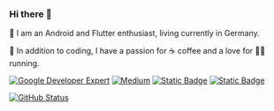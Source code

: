 ### Hi there 👋 
🌱 I am an Android and Flutter enthusiast, living currently in Germany. 

🌱 In addition to coding, I have a passion for ☕ coffee and a love for 🏃‍♀️ running.
<p align="left">
<a href="https://developers.google.com/profile/u/natasamisic"><img alt="Google Developer Expert" src="https://img.shields.io/badge/GoogleDeveloper-Android_Developer"/></a> 
<a href="https://medium.com/@natasa.misic10"><img alt="Medium" src="https://img.shields.io/badge/Medium-natasa_misic?logo=medium&logoColor=black&color=%23f7c5ad"/></a>
  <a href="https://www.linkedin.com/in/natasa-misic"> <img alt="Static Badge" src="https://img.shields.io/badge/LinkedIn-natasa_misic?logo=linkedin&logoColor=white&color=blue"></a>
<a href="https://androiddev.social/@natasam"> <img alt="Static Badge" src="https://img.shields.io/badge/AndroidDev-natasa_misic?logo=mastodon&logoColor=white&color=%238F00FF"></a>

  
<a href="https://github.com/natasam"><img alt="GitHub Status" src="https://github-readme-stats.vercel.app/api?username=natasam&hide=contribs&show_icons=true"/></a>
</p>
<!--
**natasam/natasam** is a ✨ _special_ ✨ repository because its `README.md` (this file) appears on your GitHub profile.

Here are some ideas to get you started:
<a href="https://github.com/sponsors/skydoves"><img alt="Sponsors" src="https://skydoves.github.io/badges/badge_sponsors.svg"/></a>
<a href="https://www.youtube.com/@skydoves"><img alt="YouTube" src="https://skydoves.github.io/badges/dove-youtube.svg"/></a></br></br>

- 🔭 I’m currently working on ...
- 🌱 I’m currently learning ...
- 👯 I’m looking to collaborate on ...
- 🤔 I’m looking for help with ...
- 💬 Ask me about ...
- 📫 How to reach me: ...
- 😄 Pronouns: ...
- ⚡ Fun fact: ...
-->
